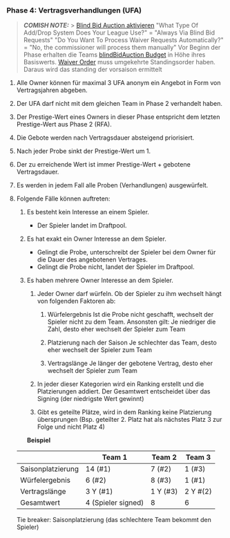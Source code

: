 ### Phase 4: Vertragsverhandlungen (UFA)

> **_COMISH NOTE:_** > [Blind Bid Auction aktivieren](https://www45.myfantasyleague.com/2023/csetup?L=54277&C=ADDDROP)
> "What Type Of Add/Drop System Does Your League Use?" = "Always Via Blind Bid Requests"
> "Do You Want To Process Waiver Requests Automatically?" = "No, the commissioner will process them manually"
> Vor Beginn der Phase erhalten die Teams [blindBidAuction Budget](https://www45.myfantasyleague.com/2023/csetup?L=54277&C=BBIDWAIV) in Höhe ihres Basiswerts.
> [Waiver Order](https://www45.myfantasyleague.com/2023/csetup?L=54277&C=WAIVORD) muss umgekehrte Standingsorder haben. Daraus wird das standing der vorsaison ermittelt

1. Alle Owner können für maximal 3 UFA anonym ein Angebot in Form von Vertragsjahren abgeben.
2. Der UFA darf nicht mit dem gleichen Team in Phase 2 verhandelt haben.
3. Der Prestige-Wert eines Owners in dieser Phase entspricht dem letzten Prestige-Wert aus Phase 2 (RFA).
4. Die Gebote werden nach Vertragsdauer absteigend priorisiert.
5. Nach jeder Probe sinkt der Prestige-Wert um 1.
6. Der zu erreichende Wert ist immer Prestige-Wert + gebotene Vertragsdauer.
7. Es werden in jedem Fall alle Proben (Verhandlungen) ausgewürfelt.
8. Folgende Fälle können auftreten:

   1. Es besteht kein Interesse an einem Spieler.
      - Der Spieler landet im Draftpool.
   2. Es hat exakt ein Owner Interesse an dem Spieler.
      - Gelingt die Probe, unterschreibt der Spieler bei dem Owner für die Dauer des angebotenen Vertrages.
      - Gelingt die Probe nicht, landet der Spieler im Draftpool.
   3. Es haben mehrere Owner Interesse an dem Spieler.

      1. Jeder Owner darf würfeln. Ob der Spieler zu ihm wechselt hängt von folgenden Faktoren ab:

         1. Würfelergebnis
            Ist die Probe nicht geschafft, wechselt der Spieler nicht zu dem Team. Ansonsten gilt: Je niedriger die Zahl, desto eher wechselt der Spieler zum Team

         2. Platzierung nach der Saison
            Je schlechter das Team, desto eher wechselt der Spieler zum Team

         3. Vertragslänge
            Je länger der gebotene Vertrag, desto eher wechselt der Spieler zum Team

      2. In jeder dieser Kategorien wird ein Ranking erstellt und die Platzierungen addiert. Der Gesamtwert entscheidet über das Signing (der niedrigste Wert gewinnt)
      3. Gibt es geteilte Plätze, wird in dem Ranking keine Platzierung übersprungen (Bsp. geteilter 2. Platz hat als nächstes Platz 3 zur Folge und nicht Platz 4)

      **Beispiel**

    |                   | Team 1             | Team 2   | Team 3   |
    | ----------------- | ------------------ | -------- | -------- |
    | Saisonplatzierung | 14 (#1)            | 7 (#2)   | 1 (#3)   |
    | Würfelergebnis    | 6 (#2)             | 8 (#3)   | 1 (#1)   |
    | Vertragslänge     | 3 Y (#1)           | 1 Y (#3) | 2 Y #(2) |
    | Gesamtwert        | 4 (Spieler signed) | 8        | 6        |

    Tie breaker: Saisonplatzierung (das schlechtere Team bekommt den Spieler)
